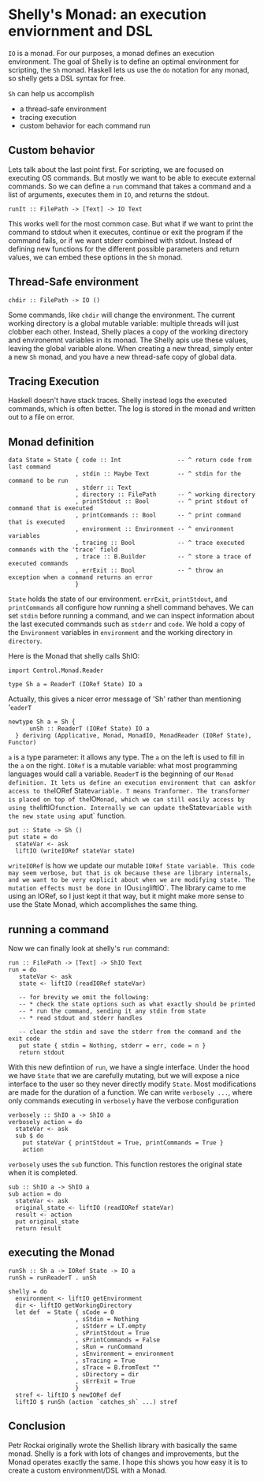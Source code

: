 # Shelly's Monad: an execution enviornment and DSL

`IO` is a monad. For our purposes, a monad defines an execution environment.
The goal of Shelly is to define an optimal environment for scripting, the `Sh` monad.
Haskell lets us use the `do` notation for any monad, so shelly gets a DSL syntax for free.

`Sh` can help us accomplish
* a thread-safe environment
* tracing execution
* custom behavior for each command run


## Custom behavior

Lets talk about the last point first. For scripting, we are focused on executing OS commands. But mostly we want to be able to execute external commands. So we can define a `run` command that takes a command and a list of arguments, executes them in `IO`, and returns the stdout.

    runIt :: FilePath -> [Text] -> IO Text

This works well for the most common case. But what if we want to print the command to stdout when it executes, continue or exit the program if the command fails, or if we want stderr combined with stdout. Instead of defining new functions for the different possible parameters and return values, we can embed these options in the `Sh` monad.


## Thread-Safe environment

    chdir :: FilePath -> IO ()

Some commands, like `chdir` will change the environment.
The current working directory is a global mutable variable: multiple threads will just clobber each other.
Instead, Shelly places a copy of the working directory and environemnt variables in its monad.
The Shelly apis use these values, leaving the global variable alone.
When creating a new thread, simply enter a new `Sh` monad, and you have a new thread-safe copy of global data.


## Tracing Execution

Haskell doesn't have stack traces.
Shelly instead logs the executed commands, which is often better.
The log is stored in the monad and written out to a file on error.



## Monad definition

    data State = State { code :: Int                -- ^ return code from last command
                       , stdin :: Maybe Text        -- ^ stdin for the command to be run
                       , stderr :: Text
                       , directory :: FilePath      -- ^ working directory
                       , printStdout :: Bool        -- ^ print stdout of command that is executed
                       , printCommands :: Bool      -- ^ print command that is executed
                       , environment :: Environment -- ^ environment variables
                       , tracing :: Bool            -- ^ trace executed commands with the 'trace' field
                       , trace :: B.Builder         -- ^ store a trace of executed commands
                       , errExit :: Bool            -- ^ throw an exception when a command returns an error
                       }

`State` holds the state of our environment. `errExit`, `printStdout`, and `printCommands` all configure how running a shell command behaves.
We can set `stdin` before running a command, and we can inspect information about the last executed commands such as `stderr` and `code`.
We hold a copy of the `Environment` variables in `environment` and the working directory in `directory`.

Here is the Monad that shelly calls ShIO:

    import Control.Monad.Reader

    type Sh a = ReaderT (IORef State) IO a


Actually, this gives a nicer error message of 'Sh' rather than mentioning '`eaderT`

    newtype Sh a = Sh {
          unSh :: ReaderT (IORef State) IO a
      } deriving (Applicative, Monad, MonadIO, MonadReader (IORef State), Functor)

`a` is a type parameter: it allows any type. The `a` on the left is used to fill in the `a` on the right.
`IORef` is a mutable variable: what most programming languages would call a variable.
`ReaderT` is the beginning of our `Monad definition. It lets us define an execution environment that can `ask` for access to the `IORef State` variable. T means Tranformer. The transformer is placed on top of the `IO` Monad, which we can still easily access by using the `liftIO` function. Internally we can update the `State` variable with the new state using a `put` function.

    put :: State -> Sh ()
    put state = do
      stateVar <- ask
      liftIO (writeIORef stateVar state)

`writeIORef` is how we update our mutable `IORef State variable.
This code may seem verbose, but that is ok because these are library internals, and we want to be very explicit about when we are modifying state. The mutation effects must be done in `IO` using `liftIO`.
The library came to me using an IORef, so I just kept it that way, but it might make more sense to use the State Monad, which accomplishes the same thing.


## running a command

Now we can finally look at shelly's `run` command:

    run :: FilePath -> [Text] -> ShIO Text
    run = do
       stateVar <- ask
       state <- liftIO (readIORef stateVar)

       -- for brevity we omit the following:
       -- * check the state options such as what exactly should be printed
       -- * run the command, sending it any stdin from state
       -- * read stdout and stderr handles

       -- clear the stdin and save the stderr from the command and the exit code
       put state { stdin = Nothing, stderr = err, code = n }
       return stdout

With this new defintiion of `run`, we have a single interface.
Under the hood we have `State` that we are carefully mutating, but we will expose a nice interface to the user so they never directly modify `State`. Most modifications are made for the duration of a function. We can write `verbosely ...`, where only commands executing in `verbosely` have the verbose configuration

    verbosely :: ShIO a -> ShIO a
    verbosely action = do
      stateVar <- ask
      sub $ do
        put stateVar { printStdout = True, printCommands = True }
        action

`verbosely` uses the `sub` function. This function restores the original state when it is completed.

    sub :: ShIO a -> ShIO a
    sub action = do
      stateVar <- ask
      original_state <- liftIO (readIORef stateVar)
      result <- action
      put original_state
      return result

## executing the Monad

    runSh :: Sh a -> IORef State -> IO a
    runSh = runReaderT . unSh

    shelly = do
      environment <- liftIO getEnvironment
      dir <- liftIO getWorkingDirectory
      let def  = State { sCode = 0
                       , sStdin = Nothing
                       , sStderr = LT.empty
                       , sPrintStdout = True
                       , sPrintCommands = False
                       , sRun = runCommand
                       , sEnvironment = environment
                       , sTracing = True
                       , sTrace = B.fromText ""
                       , sDirectory = dir
                       , sErrExit = True
                       }
      stref <- liftIO $ newIORef def
      liftIO $ runSh (action `catches_sh` ...) stref


## Conclusion

Petr Rockai originally wrote the Shellish library with basically the same monad.
Shelly is a fork with lots of changes and improvements, but the Monad operates exactly the same.
I hope this shows you how easy it is to create a custom environment/DSL with a Monad.
